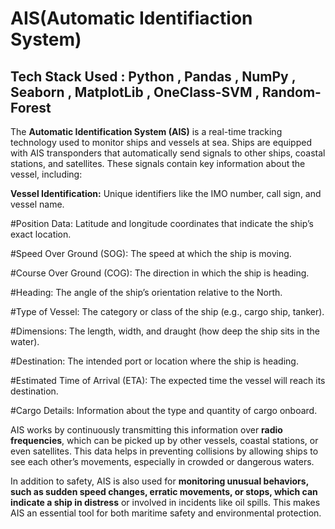 
# AIS(Automatic Identifiaction System)

## Tech Stack Used : Python , Pandas , NumPy , Seaborn , MatplotLib , OneClass-SVM , Random-Forest

The **Automatic Identification System (AIS)** is a real-time tracking technology used to monitor ships and vessels at sea. Ships are equipped with AIS transponders that automatically send signals to other ships, coastal stations, and satellites. These signals contain key information about the vessel, including:

**Vessel Identification:** Unique identifiers like the IMO number, call sign, and vessel name.

#Position Data: Latitude and longitude coordinates that indicate the ship’s exact location.


#Speed Over Ground (SOG): The speed at which the ship is moving.


#Course Over Ground (COG): The direction in which the ship is heading.


#Heading: The angle of the ship’s orientation relative to the North.

#Type of Vessel: The category or class of the ship (e.g., cargo ship, tanker).

#Dimensions: The length, width, and draught (how deep the ship sits in the water).

#Destination: The intended port or location where the ship is heading.

#Estimated Time of Arrival (ETA): The expected time the vessel will reach its destination.

#Cargo Details: Information about the type and quantity of cargo onboard.

AIS works by continuously transmitting this information over **radio frequencies**, which can be picked up by other vessels, coastal stations, or even satellites. This data helps in preventing collisions by allowing ships to see each other’s movements, especially in crowded or dangerous waters.

In addition to safety, AIS is also used for **monitoring unusual behaviors, such as sudden speed changes, erratic movements, or stops, which can indicate a ship in distress** or involved in incidents like oil spills. This makes AIS an essential tool for both maritime safety and environmental protection.

